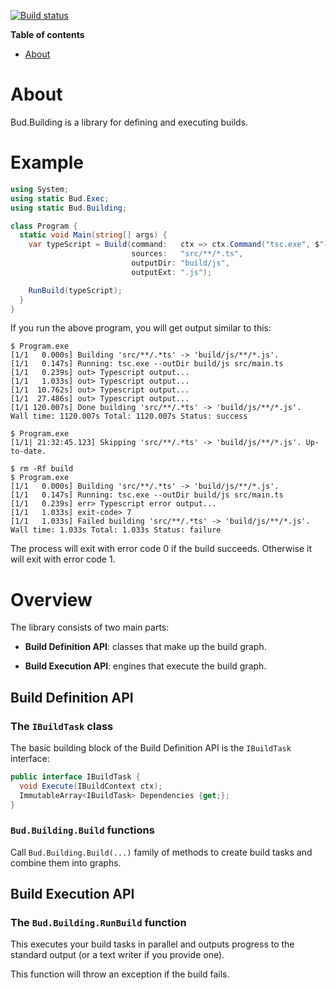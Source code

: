 [![Build status](https://ci.appveyor.com/api/projects/status/6u8p65sqh4hka0bk/branch/master?svg=true)](https://ci.appveyor.com/project/urbas/bud-building/branch/master)

__Table of contents__

* [About](#about)


# About

Bud.Building is a library for defining and executing builds.


# Example

```csharp
using System;
using static Bud.Exec;
using static Bud.Building;

class Program {
  static void Main(string[] args) {
    var typeScript = Build(command:   ctx => ctx.Command("tsc.exe", $"--outDir {ctx.OutputDir} {Args(ctx.Sources)}"),
                           sources:   "src/**/*.ts", 
                           outputDir: "build/js",
                           outputExt: ".js");

    RunBuild(typeScript);
  }
}
```

If you run the above program, you will get output similar to this:

```
$ Program.exe
[1/1   0.000s] Building 'src/**/.*ts' -> 'build/js/**/*.js'.
[1/1   0.147s] Running: tsc.exe --outDir build/js src/main.ts
[1/1   0.239s] out> Typescript output...
[1/1   1.033s] out> Typescript output...
[1/1  10.762s] out> Typescript output...
[1/1  27.486s] out> Typescript output...
[1/1 120.007s] Done building 'src/**/.*ts' -> 'build/js/**/*.js'.
Wall time: 1120.007s Total: 1120.007s Status: success

$ Program.exe
[1/1| 21:32:45.123] Skipping 'src/**/.*ts' -> 'build/js/**/*.js'. Up-to-date.

$ rm -Rf build
$ Program.exe
[1/1   0.000s] Building 'src/**/.*ts' -> 'build/js/**/*.js'.
[1/1   0.147s] Running: tsc.exe --outDir build/js src/main.ts
[1/1   0.239s] err> Typescript error output...
[1/1   1.033s] exit-code> 7
[1/1   1.033s] Failed building 'src/**/.*ts' -> 'build/js/**/*.js'.
Wall time: 1.033s Total: 1.033s Status: failure
```

The process will exit with error code 0 if the build succeeds. Otherwise it will exit with error code 1.


# Overview

The library consists of two main parts:

- __Build Definition API__: classes that make up the build graph.

- __Build Execution API__: engines that execute the build graph.


## Build Definition API


### The `IBuildTask` class

The basic building block of the Build Definition API is the `IBuildTask` interface:

```csharp
public interface IBuildTask {
  void Execute(IBuildContext ctx);
  ImmutableArray<IBuildTask> Dependencies {get;};
}
```


### `Bud.Building.Build` functions

Call `Bud.Building.Build(...)` family of methods to create build tasks and combine them into graphs.


## Build Execution API


### The `Bud.Building.RunBuild` function

This executes your build tasks in parallel and outputs progress to the standard output (or a text writer if you provide one).

This function will throw an exception if the build fails.